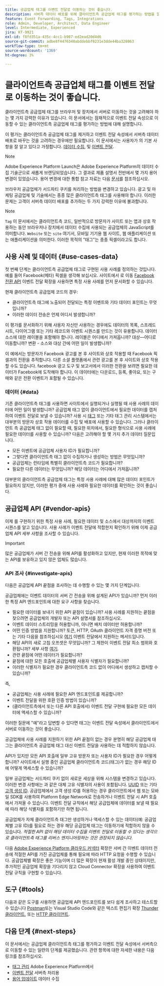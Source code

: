 ```yaml
---
title: 공급업체 태그를 이벤트 전달로 이동하는 것이 좋습니다.
description: 서버측 데이터 배포를 위해 클라이언트측 공급업체 태그를 평가하는 방법을 알아봅니다.
feature: Event Forwarding, Tags, Integrations
role: Admin, Developer, Architect, Data Engineer
level: Intermediate, Experienced
jira: KT-9921
exl-id: f8fd351a-435c-4cc1-b987-ed2ead20d4d6
source-git-commit: adbe8f4476340abddebbf9231e3dde44ba328063
workflow-type: tm+mt
source-wordcount: '1369'
ht-degree: 3%

---
```


# 클라이언트측 공급업체 태그를 이벤트 전달로 이동하는 것이 좋습니다.

클라이언트측 공급업체 태그를 브라우저 및 장치에서 서버로 이동하는 것을 고려해야 하는 몇 가지 강력한 이유가 있습니다. 이 문서에서는 잠재적으로 이벤트 전달 속성으로 이동할 수 있는 클라이언트측 공급업체 태그를 평가하는 방법에 대해 설명합니다.

이 평가는 클라이언트측 공급업체 태그를 제거하고 이벤트 전달 속성에서 서버측 데이터 배포로 바꾸는 것을 고려하는 경우에만 필요합니다. 이 문서에서는 사용자가 의 기본 사항을 잘 알고 있다고 가정합니다. [데이터 수집](https://experienceleague.adobe.com/docs/data-collection.html), 및 [이벤트 전달](https://experienceleague.adobe.com/docs/experience-platform/tags/event-forwarding/overview.html).

>[!NOTE]
>
>Adobe Experience Platform Launch은 Adobe Experience Platform의 데이터 수집 기술군으로 새롭게 브랜딩되었습니다. 그 결과로 제품 설명서 전반에서 몇 가지 용어 변경이 있었습니다. 용어 변경에 대한 통합 참고 자료는 다음 [문서](https://experienceleague.adobe.com/docs/experience-platform/tags/term-updates.html)를 참조하십시오.

브라우저 공급업체가 서드파티 쿠키를 처리하는 방법을 변경하고 있습니다. 광고 및 마케팅 공급업체 및 기술에서는 종종 많은 클라이언트측 태그를 사용해야 합니다. 이러한 문제는 고객이 서버측 데이터 배포를 추가하는 두 가지 강력한 이유에 불과합니다.

>[!NOTE]
>
>`Tag` 이 문서에서는 클라이언트측 코드, 일반적으로 방문자가 사이트 또는 앱과 상호 작용하는 동안 브라우저나 장치에서 데이터 수집에 사용되는 공급업체의 JavaScript를 의미합니다. `Website` 또는 `site` 여기서, 모바일 기기용 웹 사이트, 웹 애플리케이션 또는 애플리케이션을 의미한다. 이러한 목적의 &quot;태그&quot;는 종종 픽셀이라고도 합니다.

## 사용 사례 및 데이터 {#use-cases-data}

첫 번째 단계는 클라이언트측 공급업체 태그로 구현된 사용 사례를 정의하는 것입니다. 예를 들어 Facebook(메타) 픽셀을 생각해 보십시오. 사이트에서 로 이동 [Facebook 전환 API](https://exchange.adobe.com/apps/ec/105509/facebook-conversions-api-extension) 이벤트 전달 확장을 사용하면 특정 사용 사례를 먼저 문서화할 수 있습니다.

현재 클라이언트측 공급업체 코드의 경우:

- 클라이언트측 태그에 노출되어 전달되는 특정 이벤트와 기타 데이터 포인트는 무엇입니까?
- 이러한 데이터 전송은 언제 어디서 발생합니까?

이 평가를 문서화하기 위해 사용자 자신만 사용하는 경우에도 데이터의 목록, 스프레드시트, 다이어그램 또는 기타 레코드와 이벤트 시퀀스를 만드는 것이 유용합니다. 데이터 소스에 대한 레이블을 포함해야 합니다. 레이블은 어디에서 가져옵니까? 대상—어디로 이동합니까? 변환 - 소스와 대상 간에 어떤 일이 발생합니까?

이 예에서는 방문자가 Facebook 광고를 본 후 사이트와 상호 작용할 때 Facebook 픽셀과의 전환을 추적합니다. 다른 소셜 플랫폼에서 관련 광고를 본 후 사이트와 상호 작용할 수도 있습니다. facebook 광고 도구 및 보고서에서 이러한 전환을 보려면 필요한 데이터가 Facebook에 도착해야 합니다. 이 데이터에는 다운로드, 등록, 좋아요, 또는 구매와 같은 전환 이벤트가 포함될 수 있습니다.

### 데이터 {#data}

기존 클라이언트측 태그를 사용하면 사이트에서 실행되거나 실행될 때 사용 사례의 데이터에 어떤 일이 발생합니까? 공급업체 태그 없이 클라이언트에서 필요한 데이터를 캡처하여 이벤트 전달로 보낼 수 있습니까? 사용 시 [태그](https://experienceleague.adobe.com/docs/experience-platform/tags/home.html) 또는 기타 태그 관리 시스템에서는 대부분의 방문자 상호 작용 데이터를 수집 및 배포에 사용할 수 있습니다. 그러나 클라이언트 측 공급업체 태그 없이 필요할 때, 필요한 위치에서, 필요한 형식으로 사용 사례에 필요한 데이터를 사용할 수 있습니까? 다음은 고려해야 할 몇 가지 추가 데이터 질문입니다.

- 모든 이벤트에 공급업체 사용자 ID가 필요합니까?
- 그렇다면 클라이언트측 태그 없이 수집하거나 생성하는 방법은 무엇입니까?
- 공급업체는 런타임에 특별히 클라이언트측 코드가 필요합니까?
- 필요한 다른 데이터는 무엇입니까? 해당 데이터는 어디에서 가져옵니까?

대부분의 클라이언트측 공급업체 태그는 특정 사용 사례에 대해 많은 데이터 포인트가 필요하지 않지만, 이러한 평가 중에 사용 사례와 필요한 데이터를 확인하는 것이 좋습니다.

## 공급업체 API {#vendor-apis}

이제 를 구현하기 위한 특정 사용 사례, 필요한 데이터 및 소스에서 대상까지의 이벤트 시퀀스를 알고 있습니다. 사용 사례가 이벤트 전달에 적합한지 확인하기 위해 이제 공급업체 API 세부 사항을 조사할 수 있습니다.

>[!IMPORTANT]
>
>많은 공급업체가 서버 간 전송을 위해 API를 활성화하고 있지만, 현재 이러한 목적에 맞는 API를 보유하고 있지 않은 업체도 많습니다.

### API 조사 {#investigate-apis}

다음은 공급업체 API 끝점을 조사하는 데 수행할 수 있는 몇 가지 단계입니다.

공급업체에는 이벤트 데이터의 서버 간 전송을 위해 설계된 API가 있습니까? 먼저 이러한 특정 API 엔드포인트에 대한 요구 사항을 찾습니다.

- 필요한 데이터를 보내기 위한 API 끝점이 있습니까? 사용 사례를 지원하는 끝점을 찾으려면 공급업체의 개발자 또는 API 설명서를 참조하십시오.
- 이벤트 데이터 스트리밍을 허용합니까, 아니면 배치 데이터만 허용합니까?
- 어떤 인증 방법을 지원합니까? 토큰, HTTP, OAuth 클라이언트 자격 증명 버전 또는 기타 다음을 참조하십시오 [여기](https://experienceleague.adobe.com/docs/experience-platform/tags/event-forwarding/secrets.html) 이벤트 전달에서 지원하는 메서드입니다.
- 해당 API의 새로 고침 오프셋은 무엇입니까? 그 제한이 이벤트 전달 최소 범위와 호환됩니까? 세부 사항 [여기](https://experienceleague.adobe.com/docs/experience-platform/tags/event-forwarding/secrets.html#:~:text=you%20can%20configure%20the%20Refresh%20Offset%20value%20for%20the%20secret).
- 관련 끝점에 어떤 데이터가 필요합니까?
- 끝점에 대한 모든 호출에 공급업체별 사용자 식별자가 필요합니까?
- 이러한 식별자가 필요한 경우 클라이언트측 코드 없이 어디에서 생성하고 캡처할 수 있습니까?

즉,

- 공급업체는 사용 사례에 필요한 API 엔드포인트를 제공합니까?
- 이벤트 전달을 위한 호환 인증 방법이 있습니까?
- (클라이언트측에서 또는 다른 API 호출에서) 이벤트 전달 구현에 필요한 모든 데이터에 액세스할 수 있습니까?

이러한 질문에 &quot;예&quot;라고 답변할 수 있다면 태그는 이벤트 전달 속성에서 클라이언트에서 서버로 이동하는 것이 좋습니다.

공급업체에 사용 사례를 지원하기 위한 API 끝점이 없는 경우 분명히 해당 공급업체 태그는 클라이언트측 공급업체 태그 대신 이벤트 전달을 사용하는 데 적합하지 않습니다.

API가 있지만 모든 API 호출에 일부 고유 방문자 또는 사용자 ID가 필요한 경우 어떻게 합니까? 사이트에서 실행 중인 공급업체 클라이언트측 코드(태그)가 없는 경우 해당 ID에 어떻게 액세스할 수 있습니까?

일부 공급업체는 서드파티 쿠키 없이 새로운 세상을 위해 시스템을 변경하고 있습니다. 이러한 변경 사항에는 과 같은 대체 고유 식별자의 사용이 포함됩니다. [UUID](https://developer.mozilla.org/en-US/docs/Glossary/UUID) 또는 기타 [고객 생성 ID](https://experienceleague.adobe.com/docs/experience-platform/edge/identity/first-party-device-ids.html). 공급업체에서 고객 생성 ID를 허용하는 경우 클라이언트에서 웹 또는 모바일 SDK를 사용하여 Platform Edge Network로 전송하거나 이벤트 전달 시 API 호출에서 가져올 수 있습니다. 이벤트 전달 규칙에서 해당 공급업체에 데이터를 보낼 때 필요에 따라 해당 식별자를 포함하기만 하면 됩니다.

공급업체가 자체 클라이언트측 태그만 생성하거나 액세스할 수 있는 데이터(예: 공급업체별 고유 ID)를 필요로 하는 경우 해당 공급업체 태그는 이동하기에 적합하지 않을 수 있습니다. _적절한 API 없이 해당 데이터 수집을 이벤트 전달로 이동할 수 있다는 생각으로 클라이언트측 태그를 리버스 엔지니어링하는 것은 권장되지 않습니다._

다음 [Adobe Experience Platform 클라우드 커넥터](https://experienceleague.adobe.com/docs/experience-platform/tags/extensions/adobe/cloud-connector/overview.html) 확장은 서버 간 이벤트 데이터 전송에 적절한 API를 가진 공급업체를 통해 필요에 따라 HTTP 요청을 수행할 수 있습니다. 공급업체별 확장은 좋은 기능이며 더 많은 확장이 현재 활성 개발 중인 상태이지만, 추가적인 공급업체 확장을 기다리지 않고 Cloud Connector 확장을 사용하여 이벤트 전달 규칙을 구현할 수 있습니다.

## 도구 {#tools}

다음과 같은 도구를 사용하면 공급업체 API 엔드포인트를 보다 쉽게 조사하고 테스트할 수 있습니다 [Postman](https://www.postman.com/)또는 Visual Studio Code와 같은 텍스트 편집기 확장 [Thunder 클라이언트](https://marketplace.visualstudio.com/items?itemName=rangav.vscode-thunder-client), 또는 [HTTP 클라이언트](https://marketplace.visualstudio.com/items?itemName=mkloubert.vscode-http-client).

## 다음 단계 {#next-steps}

이 문서에서는 공급업체 클라이언트측 태그를 평가하고 이벤트 전달 속성에서 서버측으로 이동할 수 있는 일련의 단계를 제공했습니다. 관련 항목에 대한 자세한 내용은 다음 링크를 참조하십시오.

- [태그 관리](https://experienceleague.adobe.com/docs/experience-platform/tags/home.html) Adobe Experience Platform에서
- [이벤트 전달](https://experienceleague.adobe.com/docs/experience-platform/tags/event-forwarding/overview.html) 서버측 처리용
- [용어 업데이트](https://experienceleague.adobe.com/docs/experience-platform/tags/term-updates.html) 데이터 수집
